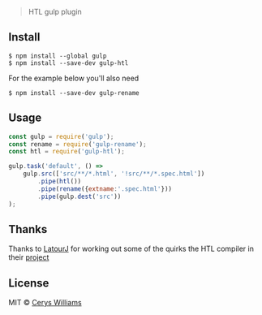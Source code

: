> HTL gulp plugin


## Install

```
$ npm install --global gulp
$ npm install --save-dev gulp-htl
```

For the example below you'll also need 

```
$ npm install --save-dev gulp-rename
```

## Usage

```js
const gulp = require('gulp');
const rename = require('gulp-rename');
const htl = require('gulp-htl');

gulp.task('default', () =>
	gulp.src(['src/**/*.html', '!src/**/*.spec.html'])
		.pipe(htl())
		.pipe(rename({extname:'.spec.html'}))
		.pipe(gulp.dest('src'))
);
```

## Thanks 

Thanks to [LatourJ](https://github.com/LatourJ) for working out some of the quirks the HTL compiler in their [project](https://github.com/LatourJ/mass-htl)

## License

MIT © [Cerys Williams](https://www.c3ry5.com)
